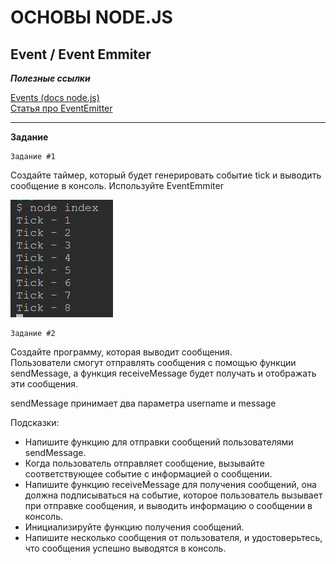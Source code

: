 # ОСНОВЫ NODE.JS

## Event / Event Emmiter

***Полезные ссылки***

[Events (docs node.js)](https://nodejs.org/api/events.html)<br>
[Статья про EventEmitter](https://habr.com/ru/articles/694346/)<br>
<hr>

**Задание**

    Задание #1

Создайте таймер, который будет генерировать событие tick и выводить сообщение в консоль.
Используйте EventEmmiter

  ![](image.png)

    Задание #2

Создайте программу, которая выводит сообщения.<br>
Пользователи смогут отправлять сообщения с помощью функции sendMessage, а функция receiveMessage будет получать и отображать эти сообщения.

sendMessage принимает два параметра username и message

Подсказки:

* Напишите функцию для отправки сообщений пользователями sendMessage.
* Когда пользователь отправляет сообщение, вызывайте соответствующее событие с информацией о сообщении.
* Напишите функцию receiveMessage для получения сообщений, она должна подписываться на событие, которое пользователь вызывает при отправке сообщения, и выводить информацию о сообщении в консоль.
* Инициализируйте функцию получения сообщений.
* Напишите несколько сообщения от пользователя, и удостоверьтесь, что сообщения успешно выводятся в консоль.
